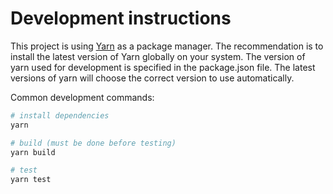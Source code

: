 # Development instructions

This project is using [Yarn](https://yarnpkg.com/) as a package manager. The recommendation is to install the latest version of Yarn globally on your system. The version of yarn used for development is specified in the package.json file. The latest versions of yarn will choose the correct version to use automatically.

Common development commands:

```sh
# install dependencies
yarn

# build (must be done before testing)
yarn build

# test
yarn test
```
